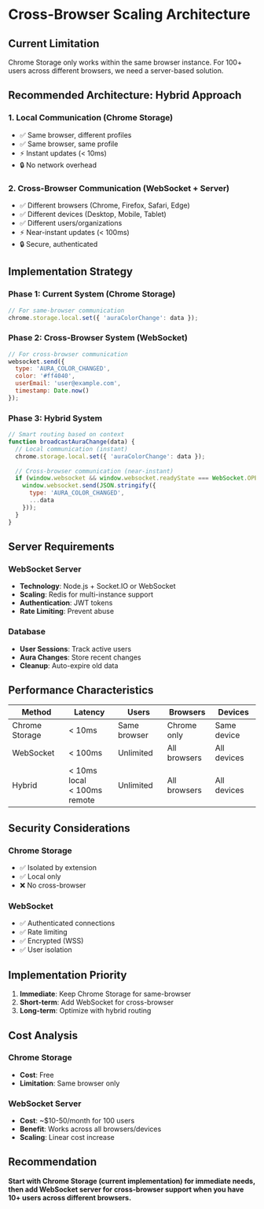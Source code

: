 # Cross-Browser Scaling Architecture

## Current Limitation
Chrome Storage only works within the same browser instance. For 100+ users across different browsers, we need a server-based solution.

## Recommended Architecture: Hybrid Approach

### 1. **Local Communication (Chrome Storage)**
- ✅ Same browser, different profiles
- ✅ Same browser, same profile
- ⚡ Instant updates (< 10ms)
- 🔒 No network overhead

### 2. **Cross-Browser Communication (WebSocket + Server)**
- ✅ Different browsers (Chrome, Firefox, Safari, Edge)
- ✅ Different devices (Desktop, Mobile, Tablet)
- ✅ Different users/organizations
- ⚡ Near-instant updates (< 100ms)
- 🔒 Secure, authenticated

## Implementation Strategy

### Phase 1: Current System (Chrome Storage)
```javascript
// For same-browser communication
chrome.storage.local.set({ 'auraColorChange': data });
```

### Phase 2: Cross-Browser System (WebSocket)
```javascript
// For cross-browser communication
websocket.send({
  type: 'AURA_COLOR_CHANGED',
  color: '#ff4040',
  userEmail: 'user@example.com',
  timestamp: Date.now()
});
```

### Phase 3: Hybrid System
```javascript
// Smart routing based on context
function broadcastAuraChange(data) {
  // Local communication (instant)
  chrome.storage.local.set({ 'auraColorChange': data });
  
  // Cross-browser communication (near-instant)
  if (window.websocket && window.websocket.readyState === WebSocket.OPEN) {
    window.websocket.send(JSON.stringify({
      type: 'AURA_COLOR_CHANGED',
      ...data
    }));
  }
}
```

## Server Requirements

### WebSocket Server
- **Technology**: Node.js + Socket.IO or WebSocket
- **Scaling**: Redis for multi-instance support
- **Authentication**: JWT tokens
- **Rate Limiting**: Prevent abuse

### Database
- **User Sessions**: Track active users
- **Aura Changes**: Store recent changes
- **Cleanup**: Auto-expire old data

## Performance Characteristics

| Method | Latency | Users | Browsers | Devices |
|--------|---------|-------|----------|---------|
| Chrome Storage | < 10ms | Same browser | Chrome only | Same device |
| WebSocket | < 100ms | Unlimited | All browsers | All devices |
| Hybrid | < 10ms local<br>< 100ms remote | Unlimited | All browsers | All devices |

## Security Considerations

### Chrome Storage
- ✅ Isolated by extension
- ✅ Local only
- ❌ No cross-browser

### WebSocket
- ✅ Authenticated connections
- ✅ Rate limiting
- ✅ Encrypted (WSS)
- ✅ User isolation

## Implementation Priority

1. **Immediate**: Keep Chrome Storage for same-browser
2. **Short-term**: Add WebSocket for cross-browser
3. **Long-term**: Optimize with hybrid routing

## Cost Analysis

### Chrome Storage
- **Cost**: Free
- **Limitation**: Same browser only

### WebSocket Server
- **Cost**: ~$10-50/month for 100 users
- **Benefit**: Works across all browsers/devices
- **Scaling**: Linear cost increase

## Recommendation

**Start with Chrome Storage (current implementation) for immediate needs, then add WebSocket server for cross-browser support when you have 10+ users across different browsers.**













